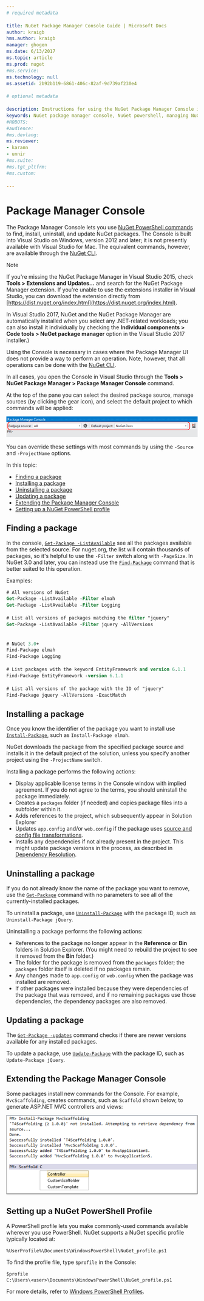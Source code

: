 ```yaml
---
# required metadata

title: NuGet Package Manager Console Guide | Microsoft Docs
author: kraigb
hms.author: kraigb
manager: ghogen
ms.date: 6/13/2017
ms.topic: article
ms.prod: nuget
#ms.service:
ms.technology: null
ms.assetid: 2b92b119-6861-406c-82af-9d739af230e4

# optional metadata

description: Instructions for using the NuGet Package Manager Console in Visual Studio for working with packages.
keywords: NuGet package manager console, NuGet powershell, managing NuGet packages
#ROBOTS:
#audience:
#ms.devlang:
ms.reviewer:
- karann
- unnir
#ms.suite:
#ms.tgt_pltfrm:
#ms.custom:

---
```


# Package Manager Console

The Package Manager Console lets you use [NuGet PowerShell commands](../tools/powershell-reference.md) to find, install, uninstall, and update NuGet packages. The Console is built into Visual Studio on Windows, version 2012 and later; it is not presently available with Visual Studio for Mac. The equivalent commands, however, are available through the [NuGet CLI](nuget-exe-CLI-reference.md).

> [!Note]
> If you're missing the NuGet Package Manager in Visual Studio 2015, check **Tools > Extensions and Updates...** and search for the NuGet Package Manager extension. If you're unable to use the extensions installer in Visual Studio, you can download the extension directly from [https://dist.nuget.org/index.html](https://dist.nuget.org/index.html).
>
> In Visual Studio 2017, NuGet and the NuGet Package Manager are automatically installed when you select any .NET-related workloads; you can also install it individually by checking the **Individual components > Code tools > NuGet package manager** option in the Visual Studio 2017 installer.)

Using the Console is necessary in cases where the Package Manager UI does not provide a way to perform an operation. Note, however, that all operations can be done with the [NuGet CLI](../tools/nuget-exe-cli-reference.md).

In all cases, you open the Console in Visual Studio through the **Tools > NuGet Package Manager > Package Manager Console** command. 

At the top of the pane you can select the desired package source, manage sources (by clicking the gear icon), and select the default project to which commands will be applied:

![Package Manager Console controls](media/PackageManagerConsoleControls.png)

You can override these settings with most commands by using the `-Source` and `-ProjectName` options.

In this topic:

- [Finding a package](#finding-a-package)
- [Installing a package](#installing-a-package)
- [Uninstalling a package](#uninstalling-a-package)
- [Updating a package](#updating-a-package)
- [Extending the Package Manager Console](#extending-the-package-manager-console)
- [Setting up a NuGet PowerShell profile](#setting-up-a-nuget-powershell-profile)


## Finding a package

In the console, [`Get-Package -ListAvailable`](../tools/ps-ref-get-package.md) see all the packages available from the selected source. For nuget.org, the list will contain thousands of packages, so it's helpful to use the `-Filter` switch along with `-PageSize`. In NuGet 3.0 and later, you can instead use the [`Find-Package`](../tools/ps-ref-find-package.md) command that is better suited to this operation.

Examples:

```ps
# All versions of NuGet
Get-Package -ListAvailable -Filter elmah
Get-Package -ListAvailable -Filter Logging

# List all versions of packages matching the filter "jquery"
Get-Package -ListAvailable -Filter jquery -AllVersions


# NuGet 3.0+
Find-Package elmah
Find-Package Logging

# List packages with the keyword EntityFramework and version 6.1.1
Find-Package EntityFramework -version 6.1.1

# List all versions of the package with the ID of "jquery"
Find-Package jquery -AllVersions -ExactMatch
```

## Installing a package

Once you know the identifier of the package you want to install use [`Install-Package`](../tools/ps-ref-install-package.md), such as `Install-Package elmah`.

NuGet downloads the package from the specified package source and installs it in the default project of the solution, unless you specify another project using the `-ProjectName` switch.

Installing a package performs the following actions:

- Display applicable license terms in the Console window with implied agreement. If you do not agree to the terms, you should uninstall the package immediately.
- Creates a `packages` folder (if needed) and copies package files into a subfolder within it.
- Adds references to the project, which subsequently appear in Solution Explorer
- Updates `app.config` and/or `web.config` if the package uses [source and config file transformations](../create-packages/source-and-config-file-transformations.md).
- Installs any dependencies if not already present in the project. This might update package versions in the process, as described in [Dependency Resolution](../consume-packages/dependency-resolution.md).


## Uninstalling a package

If you do not already know the name of the package you want to remove, use the [`Get-Package`](../tools/ps-ref-get-package.md) command with no parameters to see all of the currently-installed packages.

To uninstall a package, use [`Uninstall-Package`](../tools/ps-ref-uninstall-package.md) with the package ID, such as `Uninstall-Package jQuery`.

Uninstalling a package performs the following actions:

- References to the package no longer appear in the **Reference** or **Bin** folders in Solution Explorer. (You might need to rebuild the project to see it removed from the **Bin** folder.)
- The folder for the package is removed from the `packages` folder; the `packages` folder itself is deleted if no packages remain.
- Any changes made to `app.config` or `web.config` when the package was installed are removed.
- If other packages were installed because they were dependencies of the package that was removed, and if no remaining packages use those dependencies, the dependency packages are also removed.


## Updating a package

The [`Get-Package -updates`](../tools/ps-ref-get-package.md) command checks if there are newer versions available for any installed packages.

To update a package, use [`Update-Package`](../tools/ps-ref-update-package.md) with the package ID, such as `Update-Package jQuery`.


## Extending the Package Manager Console

Some packages install new commands for the Console. For example, `MvcScaffolding`, creates commands, such as `Scaffold` shown below, to generate ASP.NET MVC controllers and views:

![Installing and using MvcScaffold](media/PackageManagerConsoleInstall.png)


## Setting up a NuGet PowerShell Profile

A PowerShell profile lets you make commonly-used commands available wherever you use PowerShell. NuGet supports a NuGet specific profile typically located at:

    %UserProfile%\Documents\WindowsPowerShell\NuGet_profile.ps1

To find the profile file, type `$profile` in the Console:

    $profile
    C:\Users\<user>\Documents\WindowsPowerShell\NuGet_profile.ps1

For more details, refer to [Windows PowerShell Profiles](https://technet.microsoft.com/library/bb613488.aspx).
